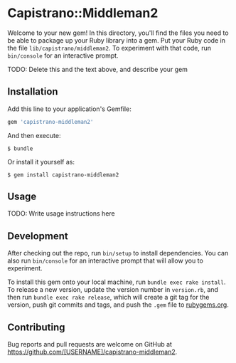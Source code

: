 # Capistrano::Middleman2

Welcome to your new gem! In this directory, you'll find the files you need to be able to package up your Ruby library into a gem. Put your Ruby code in the file `lib/capistrano/middleman2`. To experiment with that code, run `bin/console` for an interactive prompt.

TODO: Delete this and the text above, and describe your gem

## Installation

Add this line to your application's Gemfile:

```ruby
gem 'capistrano-middleman2'
```

And then execute:

    $ bundle

Or install it yourself as:

    $ gem install capistrano-middleman2

## Usage

TODO: Write usage instructions here

## Development

After checking out the repo, run `bin/setup` to install dependencies. You can also run `bin/console` for an interactive prompt that will allow you to experiment.

To install this gem onto your local machine, run `bundle exec rake install`. To release a new version, update the version number in `version.rb`, and then run `bundle exec rake release`, which will create a git tag for the version, push git commits and tags, and push the `.gem` file to [rubygems.org](https://rubygems.org).

## Contributing

Bug reports and pull requests are welcome on GitHub at https://github.com/[USERNAME]/capistrano-middleman2.
